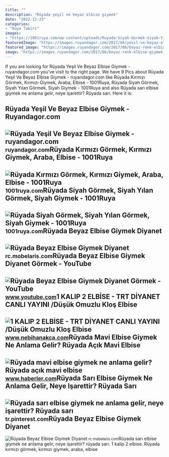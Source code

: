 ```yaml
---
title: ""
description: "Rüyada yeşil ve beyaz elbise giymek"
date: "2022-12-23"
categories:
- "Ruya Tabiri"
images:
- "https://1001ruya.com/wp-content/uploads/Ruyada-Siyah-Gormek-Siyah-Yilan-Gormek-Siyah-Giymek-ne-demek-768x432.jpg"
featuredImage: "https://images.ruyandagor.com/2017/04/yesil-ve-beyaz-elbise-giymek-0144.jpg"
featured_image: "https://images.ruyandagor.com/2017/06/beyaz-renk-elbise-giymek-1147.jpg"
image: "https://images.ruyandagor.com/2017/06/beyaz-renk-elbise-giymek-1147.jpg"
---
```


If you are looking for Rüyada Yeşil Ve Beyaz Elbise Giymek - ruyandagor.com you've visit to the right page. We have 9 Pics about Rüyada Yeşil Ve Beyaz Elbise Giymek - ruyandagor.com like Rüyada Kırmızı Görmek, Kırmızı Giymek, Araba, Elbise - 1001Ruya, Rüyada Siyah Görmek, Siyah Yılan Görmek, Siyah Giymek - 1001Ruya and also Rüyada sarı elbise giymek ne anlama gelir, neye işarettir? Rüyada sarı. Here it is:

Rüyada Yeşil Ve Beyaz Elbise Giymek - Ruyandagor.com
----------------------------------------------------

 ![Rüyada Yeşil Ve Beyaz Elbise Giymek - ruyandagor.com](https://images.ruyandagor.com/2017/04/yesil-ve-beyaz-elbise-giymek-0144.jpg) <small>ruyandagor.com</small>Rüyada Kırmızı Görmek, Kırmızı Giymek, Araba, Elbise - 1001Ruya
---------------------------------------------------------------

 ![Rüyada Kırmızı Görmek, Kırmızı Giymek, Araba, Elbise - 1001Ruya](https://1001ruya.com/wp-content/uploads/Ruyada-kirmizi-gormek-kirmizi-Giymek-ruyada-kirmizi-araba-gormek-ne-demek-kirmiz-Elbise-Gormek-diyanet-768x432.jpg) <small>1001ruya.com</small>Rüyada Siyah Görmek, Siyah Yılan Görmek, Siyah Giymek - 1001Ruya
----------------------------------------------------------------

 ![Rüyada Siyah Görmek, Siyah Yılan Görmek, Siyah Giymek - 1001Ruya](https://1001ruya.com/wp-content/uploads/Ruyada-Siyah-Gormek-Siyah-Yilan-Gormek-Siyah-Giymek-ne-demek-768x432.jpg) <small>1001ruya.com</small>Rüyada Beyaz Elbise Giymek Diyanet
----------------------------------

 ![Rüyada Beyaz Elbise Giymek Diyanet](https://kombinleri.com/mi-photo/ruyada-beyaz-elbise-giymek-3.jpg) <small>rc.mobelaris.com</small>Rüyada Beyaz Elbise Giymek Diyanet Görmek - YouTube
---------------------------------------------------

 ![Rüyada Beyaz Elbise Giymek Diyanet Görmek - YouTube](https://i.ytimg.com/vi/SL7F_A7KfW0/maxresdefault.jpg) <small>www.youtube.com</small>1 KALIP 2 ELBİSE - TRT DİYANET CANLI YAYINI /Düşük Omuzlu Kloş Elbise
---------------------------------------------------------------------

 ![1 KALIP 2 ELBİSE - TRT DİYANET CANLI YAYINI /Düşük Omuzlu Kloş Elbise](https://3.bp.blogspot.com/-BTV9mm30wvs/W0iMEoEBDAI/AAAAAAAAAJY/WhQPkfY5iiEBeROkG1GL-0FIxwHdNW1PQCLcBGAs/w1200-h630-p-k-no-nu/WhatsApp%2BImage%2B2018-07-13%2Bat%2B13.13.59.jpeg) <small>www.nebihanakca.com</small>Rüyada Mavi Elbise Giymek Ne Anlama Gelir? Rüyada Açık Mavi Elbise
------------------------------------------------------------------

 ![Rüyada mavi elbise giymek ne anlama gelir? Rüyada açık mavi elbise](https://i.hbrcdn.com/haber/2022/09/30/ruyada-mavi-elbise-giymek-ne-anlama-gelir-ruyada-15323271_3005_amp.jpg) <small>www.haberler.com</small>Rüyada Sarı Elbise Giymek Ne Anlama Gelir, Neye Işarettir? Rüyada Sarı
----------------------------------------------------------------------

 ![Rüyada sarı elbise giymek ne anlama gelir, neye işarettir? Rüyada sarı](https://i.pinimg.com/originals/70/01/32/700132038acc7d63eeee8fe3730bf1a2.jpg) <small>tr.pinterest.com</small>Rüyada Beyaz Elbise Giymek Diyanet
----------------------------------

 ![Rüyada Beyaz Elbise Giymek Diyanet](https://images.ruyandagor.com/2017/06/beyaz-renk-elbise-giymek-1147.jpg) <small>rc.mobelaris.com</small>Rüyada sarı elbise giymek ne anlama gelir, neye işarettir? rüyada sarı. 1 kalip 2 elbi̇se. Rüyada kırmızı görmek, kırmızı giymek, araba, elbise
